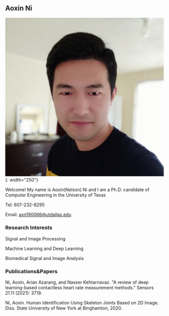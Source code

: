 ## Aoxin Ni

![Avatar](https://github.com/AoxinNi/aoxinni.github.io/blob/main/image/avatar.png){: width="250"}

Welcome! My name is Aoxin(Nelson) Ni and I am a Ph.D. candidate of Computer Engineering in the University of Texas

Tel: 607-232-8295

Email: axn190066@utdallas.edu


### Research Interests
Signal and Image Processing

Machine Learning and Deep Learning

Biomedical Signal and Image Analysis

### Publications&Papers
Ni, Aoxin, Arian Azarang, and Nasser Kehtarnavaz. "A review of deep learning-based contactless heart rate measurement methods." Sensors 21.11 (2021): 3719.

Ni, Aoxin. Human Identification Using Skeleton Joints Based on 2D Image. Diss. State University of New York at Binghamton, 2020.

